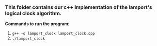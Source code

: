 ### This folder contains our c++ implementation of the lamport's logical clock algorithm.

**Commands to run the program**:
1. `g++ -o lamport_clock lamport_clock.cpp`
1. `./lamport_clock`
